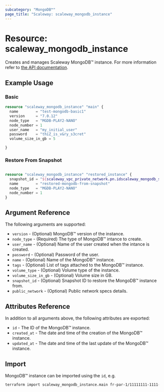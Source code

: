 ```yaml
---
subcategory: "MongoDB™"
page_title: "Scaleway: scaleway_mongodb_instance"
---
```


# Resource: scaleway_mongodb_instance

Creates and manages Scaleway MongoDB™ instance.
For more information refer to [the API documentation](https://www.scaleway.com/en/docs/managed-databases/mongodb/).

## Example Usage

### Basic

```terraform
resource "scaleway_mongodb_instance" "main" {
  name        = "test-mongodb-basic1"
  version     = "7.0.12"
  node_type   = "MGDB-PLAY2-NANO"
  node_number = 1
  user_name   = "my_initial_user"
  password    = "thiZ_is_v&ry_s3cret"
  volume_size_in_gb = 5

}
```


### Restore From Snapshot

```terraform

resource "scaleway_mongodb_instance" "restored_instance" {
  snapshot_id = "${scaleway_vpc_private_network.pn.idscaleway_mongodb_snapshot.main_snapshot.id}"
  name        = "restored-mongodb-from-snapshot"
  node_type   = "MGDB-PLAY2-NANO"
  node_number = 1
}
```

## Argument Reference

The following arguments are supported:

- `version` - (Optional) MongoDB™ version of the instance.
- `node_type` - (Required) The type of MongoDB™ intance to create.
- `user_name` - (Optional) Name of the user created when the intance is created.
- `password` - (Optional) Password of the user.
- `name` - (Optional) Name of the MongoDB™ instance.
- `tags` - (Optional) List of tags attached to the MongoDB™ instance.
- `volume_type` - (Optional) Volume type of the instance.
- `volume_size_in_gb` - (Optional) Volume size in GB.
- `snapshot_id` - (Optional) Snapshot ID to restore the MongoDB™ instance from.
- `public_network` - (Optional) Public network specs details.

## Attributes Reference

In addition to all arguments above, the following attributes are exported:

- `id` - The ID of the MongoDB™ instance.
- `created_at` - The date and time of the creation of the MongoDB™ instance.
- `updated_at` - The date and time of the last update of the MongoDB™ instance.

## Import

MongoDB™ instance can be imported using the `id`, e.g.

```bash
terraform import scaleway_mongodb_instance.main fr-par-1/11111111-1111-1111-1111-111111111111
```